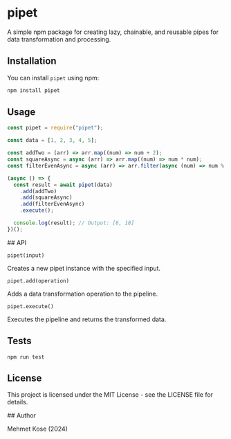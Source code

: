 # pipet

A simple npm package for creating lazy, chainable, and reusable pipes for data transformation and processing.

## Installation

You can install `pipet` using npm:

```bash
npm install pipet
```

## Usage

```javascript
const pipet = require("pipet");

const data = [1, 2, 3, 4, 5];

const addTwo = (arr) => arr.map((num) => num + 2);
const squareAsync = async (arr) => arr.map((num) => num * num);
const filterEvenAsync = async (arr) => arr.filter(async (num) => num % 2 === 0);

(async () => {
  const result = await pipet(data)
    .add(addTwo)
    .add(squareAsync)
    .add(filterEvenAsync)
    .execute();

  console.log(result); // Output: [6, 18]
})();
```

## API

`pipet(input)`

Creates a new pipet instance with the specified input.

`pipet.add(operation)`

Adds a data transformation operation to the pipeline.

`pipet.execute()`

Executes the pipeline and returns the transformed data.

## Tests

```
npm run test
```

## License

This project is licensed under the MIT License - see the LICENSE file for details.

## Author

Mehmet Kose (2024)
